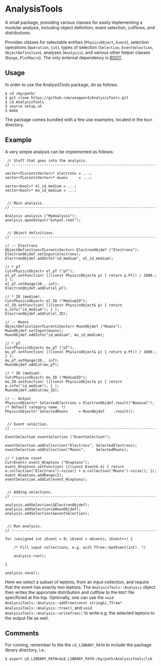 # AnalysisTools

A small package, providing various classes for easily implementing a modular analysis, including object definition, event selection, cutflows, and distributions.

Provides classes for selectable entities (`PhysicsObject`, `Event`), selection operations (`Operation`, `Cut`), types of selection (`Selection`, `EventSelection`, `ObjectDefinition`), analyses (`Analysis`), and various other helper classes (`Range`, `PlotMacro`). The only external dependency is [ROOT](https://root.cern.ch/).

## Usage

In order to use the AnalysisTools package, do as follows.

```
$ cd /my/path/
$ git clone https://github.com/asogaard/AnalysisTools.git
$ cd AnalysisTools
$ source setup.sh
$ make
```

The package comes bundled with a few use examples, located in the `Root` directory.

## Example

A very simple analysis can be implemented as follows:

```
 // Stuff that goes into the analysis.
// -------------------------------------------------------------------

vector<TLorentzVector>* electrons = ...;
vector<TLorentzVector>* muons     = ...;

vector<bool>* el_id_medium = ...;
vector<bool>* mu_id_medium = ...;


 // Main analysis.
// -------------------------------------------------------------------

Analysis analysis ("MyAnalysis");
analysis.openOutput("output.root");


 // Object definitions.
// -------------------------------------------------------------------

// -- Electrons
ObjectDefinition<TLorentzVector> ElectronObjdef ("Electrons");
ElectronObjdef.setInput(electrons);
ElectronObjdef.addInfo("id_medium", el_id_medium);

// * pT
Cut<PhysicsObject> el_pT ("pT");
el_pT.setFunction( [](const PhysicsObject& p) { return p.Pt() / 1000.; } );
el_pT.setRange(20., inf);
ElectronObjdef.addCut(el_pT);

// * ID (medium).
Cut<PhysicsObject> el_ID ("MediumID");
el_ID.setFunction( [](const PhysicsObject& p) { return p.info("id_medium"); } );
ElectronObjdef.addCut(el_ID);

// -- Muons
ObjectDefinition<TLorentzVector> MuonObjdef ("Muons");
MuonObjdef.setInput(muons);
MuonObjdef.addInfo("id_medium", mu_id_medium);

// * pT
Cut<PhysicsObject> mu_pT ("pT");
mu_pT.setFunction( [](const PhysicsObject& p) { return p.Pt() / 1000.; } );
mu_pT.setRange(20., inf);
MuonObjdef.addCut(mu_pT);

// * ID (medium).
Cut<PhysicsObject> mu_ID ("MediumID");
mu_ID.setFunction( [](const PhysicsObject& p) { return p.info("id_medium"); } );
MuonObjdef.addCut(mu_ID);

// -- Output
PhysicsObjects* SelectedElectrons = ElectronObjdef.result("Nominal"); /* Default category name. */
PhysicsObjects* SelectedMuons     = MuonObjdef    .result();


 // Event selection.
// -------------------------------------------------------------------

EventSelection eventSelection ("EventSelection");

eventSelection.addCollection("Electrons", SelectedElectrons);
eventSelection.addCollection("Muons",     SelectedMuons);

// * Lepton count
Cut<Event> event_Nleptons ("Nleptons");
event_Nleptons.setFunction( [](const Event& e) { return e.collection("Electrons")->size() + e.collection("Muons")->size(); });
event_Nleptons.addRange(2);
eventSelection.addCut(event_Nleptons);


 // Adding selections.
// -------------------------------------------------------------------

analysis.addSelection(&ElectronObjdef);
analysis.addSelection(&MuonObjdef);
analysis.addSelection(&eventSelection);


 // Run analysis.
// -------------------------------------------------------------------

for (unsigned int iEvent = 0; iEvent < nEvents; iEvent++) {

    /* Fill input collections, e.g. with TTree::GetEvent(int). */

    analysis.run();

}

analysis.save();

```

Here we select a subset of leptons, from an input collection, and require that the event has exactly two leptons. The `AnalysisTools::Analysis` object then writes the approriate distribution and cutflow to the `ROOT` file specificied at the top. Optionally, one can use the `void AnalysisTools::Analysis::addTree(const string&)`, `TTree* AnalysisTools::Analysis::tree()`, and `void AnalysisTools::Analysis::writeTree()` to write e.g. the selected leptons to the output file as well.

## Comments

For running, remember to the the `LD_LIBRARY_PATH` to include the package library directory, i.e.:

```
$ export LD_LIBRARY_PATH=$LD_LIBRARY_PATH:/my/path/AnalysisTools/lib
```